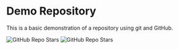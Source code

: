 # Demo Repository

This is a basic demonstration of a repository using git and GitHub.

![GitHub Repo Stars](https://img.shields.io/github/stars/BernardTafe/demo-repo?style=for-the-badge)
![GitHub Repo Stars](https://img.shields.io/github/last-commit/BernardTafe/demo-repo?style=for-the-badge)

